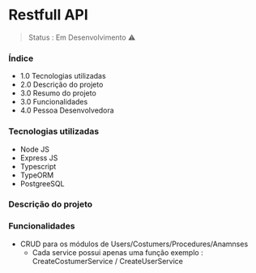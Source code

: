 <h1>Restfull API</h1>

> Status : Em Desenvolvimento ⚠️

### Índice
+ 1.0 Tecnologias utilizadas
+ 2.0 Descrição do projeto
+ 3.0 Resumo do projeto
+ 3.0 Funcionalidades
+ 4.0 Pessoa Desenvolvedora

### Tecnologias utilizadas
* Node JS
* Express JS
* Typescript
* TypeORM
* PostgreeSQL


### Descrição do projeto


### Funcionalidades
- CRUD para os módulos de Users/Costumers/Procedures/Anamnses
   * Cada service possui apenas uma função exemplo : CreateCostumerService / CreateUserService 


  
